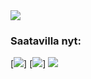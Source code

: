 <img src="https://user-images.githubusercontent.com/120368632/208979789-5e39aa89-830b-47fe-ae12-0a13f49ed9bf.png"/>


### Saatavilla nyt:
[<img src="https://user-images.githubusercontent.com/120368632/208977958-5dcc90cf-e0fd-4938-92bb-96dac3ed92de.png">]
[<img src="https://user-images.githubusercontent.com/120368632/208977968-97994bd4-30ec-4412-8d50-ef50a49af8f8.png">]
[<img src="https://user-images.githubusercontent.com/120368632/208978297-6a6f9dc2-2156-41d3-83c1-a56bfbd2740d.png">](https://gamejolt.com/games/GargePeli/771478)
